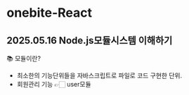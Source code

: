 # onebite-React

## 2025.05.16 Node.js모듈시스템 이해하기

📚 모듈이란?

- 최소한의 기능단위들을 자바스크립트로 파일로 코드 구현한 단위.
- 회원관리 기능 👉🏻 user모듈
